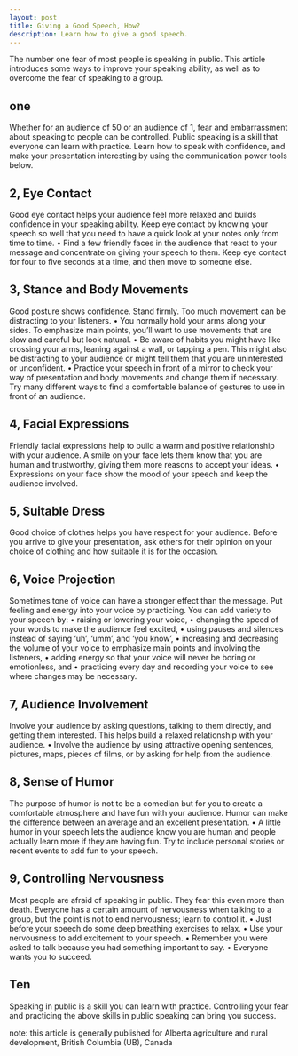 ```yaml
---
layout: post
title: Giving a Good Speech, How?
description: Learn how to give a good speech.
---
```


The number one fear of most people is speaking in public. This article introduces some ways to improve your speaking ability, as well as to overcome the fear of speaking to a group.

## one
Whether for an audience of 50 or an audience of 1, fear and embarrassment about speaking to people can be controlled. Public speaking is a skill that everyone can learn with practice. Learn how to speak with confidence, and make your presentation interesting by using the communication power tools below.

## 2, Eye Contact
Good eye contact helps your audience feel more relaxed and builds confidence in your speaking ability. Keep eye contact by knowing your speech so well that you need to have a quick look at your notes only from time to time. • Find a few friendly faces in the audience that react to your message and concentrate on giving your speech to them. Keep eye contact for four to five seconds at a time, and then move to someone else.

## 3, Stance and Body Movements
Good posture shows confidence. Stand firmly. Too much movement can be distracting to your listeners. • You normally hold your arms along your sides. To emphasize main points, you’ll want to use movements that are slow and careful but look natural. • Be aware of habits you might have like crossing your arms, leaning against a wall, or tapping a pen. This might also be distracting to your audience or might tell them that you are uninterested or unconfident. • Practice your speech in front of a mirror to check your way of presentation and body movements and change them if necessary. Try many different ways to find a comfortable balance of gestures to use in front of an audience.

## 4, Facial Expressions 
Friendly facial expressions help to build a warm and positive relationship with your audience. A smile on your face lets them know that you are human and trustworthy, giving them more reasons to accept your ideas. • Expressions on your face show the mood of your speech and keep the audience involved.

## 5, Suitable Dress
Good choice of clothes helps you have respect for your audience. Before you arrive to give your presentation, ask others for their opinion on your choice of clothing and how suitable it is for the occasion.

## 6, Voice Projection
Sometimes tone of voice can have a stronger effect than the message. Put feeling and energy into your voice by practicing. You can add variety to your speech by: • raising or lowering your voice, • changing the speed of your words to make the audience feel excited, • using pauses and silences instead of saying ‘uh’, ‘umm’, and ‘you know’, • increasing and decreasing the volume of your voice to emphasize main points and involving the listeners, • adding energy so that your voice will never be boring or emotionless, and • practicing every day and recording your voice to see where changes may be necessary.

## 7, Audience Involvement
Involve your audience by asking questions, talking to them directly, and getting them interested. This helps build a relaxed relationship with your audience. • Involve the audience by using attractive opening sentences, pictures, maps, pieces of films, or by asking for help from the audience.

## 8, Sense of Humor 
The purpose of humor is not to be a comedian but for you to create a comfortable atmosphere and have fun with your audience. Humor can make the difference between an average and an excellent presentation. • A little humor in your speech lets the audience know you are human and people actually learn more if they are having fun. Try to include personal stories or recent events to add fun to your speech.

## 9, Controlling Nervousness
Most people are afraid of speaking in public. They fear this even more than death. Everyone has a certain amount of nervousness when talking to a group, but the point is not to end nervousness; learn to control it. • Just before your speech do some deep breathing exercises to relax. • Use your nervousness to add excitement to your speech. • Remember you were asked to talk because you had something important to say. • Everyone wants you to succeed.

## Ten
Speaking in public is a skill you can learn with practice. Controlling your fear and practicing the above skills in public speaking can bring you success.


note: this article is generally published for Alberta agriculture and rural development, British Columbia (UB), Canada
